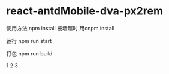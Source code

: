 # react-antdMobile-dva-px2rem

使用方法 npm install  被墙超时 用cnpm install 

运行 npm run start 

打包 npm run build

1 2 3